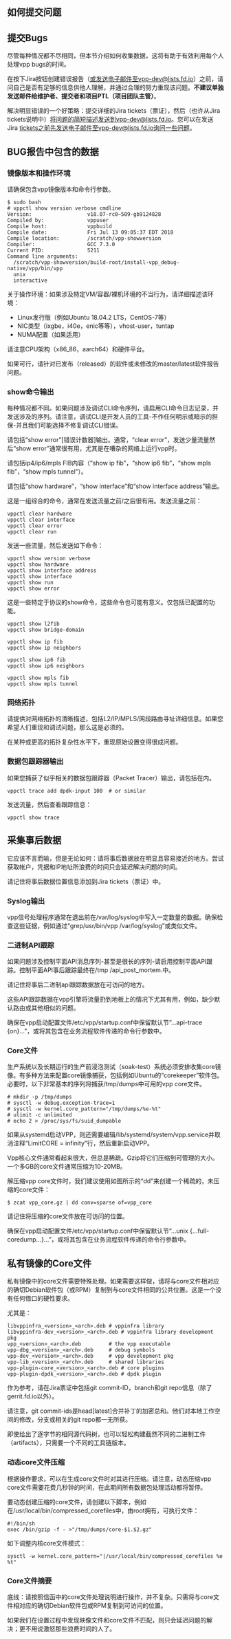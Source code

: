 ## 如何提交问题

## 提交Bugs

尽管每种情况都不尽相同，但本节介绍如何收集数据，这将有助于有效利用每个人处理vpp bugs的时间。

在按下Jira按钮创建错误报告（或发送电子邮件至vpp-dev@lists.fd.io）之前，请问自己是否有足够的信息供他人理解，并通过合理的努力重现该问题。**不建议单独发送邮件给维护者、提交者和项目PTL（项目团队主管）**。

解决明显错误的一个好策略：提交详细的Jira tickets（票证），然后（也许从Jira tickets说明中）将问题的简短描述发送到vpp-dev@lists.fd.io。您可以在发送Jira tickets之前先发送电子邮件至vpp-dev@lists.fd.io询问一些问题。

## BUG报告中包含的数据

### 镜像版本和操作环境

请确保包含vpp镜像版本和命令行参数。
```
$ sudo bash
# vppctl show version verbose cmdline
Version:                  v18.07-rc0~509-gb9124828
Compiled by:              vppuser
Compile host:             vppbuild
Compile date:             Fri Jul 13 09:05:37 EDT 2018
Compile location:         /scratch/vpp-showversion
Compiler:                 GCC 7.3.0
Current PID:              5211
Command line arguments:
  /scratch/vpp-showversion/build-root/install-vpp_debug-native/vpp/bin/vpp
  unix
  interactive
```

关于操作环境：如果涉及特定VM/容器/裸机环境的不当行为，请详细描述该环境：
* Linux发行版（例如Ubuntu 18.04.2 LTS，CentOS-7等）
* NIC类型（ixgbe，i40e，enic等等），vhost-user，tuntap
* NUMA配置（如果适用）

请注意CPU架构（x86_86，aarch64）和硬件平台。

如果可行，请针对已发布（released）的软件或未修改的master/latest软件报告问题。

### show命令输出

每种情况都不同。如果问题涉及调试CLI命令序列，请启用CLI命令日志记录，并发送涉及的序列。请注意，调试CLI是开发人员的工具-不作任何明示或暗示的担保-并且我们可能选择不修复调试CLI错误。

请包括“show error”[错误计数器]输出。通常，“clear error”，发送少量流量然后“show error”通常很有用，尤其是在嘈杂的网络上运行vpp时。

请包括ip4/ip6/mpls FIB内容（“show ip fib”，“show ip6 fib”，“show mpls fib”，“show mpls tunnel”）。

请包括“show hardware”，“show interface”和“show interface address”输出。

这是一组综合的命令，通常在发送流量之前/之后很有用。发送流量之前：
```
vppctl clear hardware
vppctl clear interface
vppctl clear error
vppctl clear run
```

发送一些流量，然后发送如下命令：

```
vppctl show version verbose
vppctl show hardware
vppctl show interface address
vppctl show interface
vppctl show run
vppctl show error
```

这是一些特定于协议的show命令，这些命令也可能有意义。仅包括已配置的功能。
```
vppctl show l2fib
vppctl show bridge-domain

vppctl show ip fib
vppctl show ip neighbors

vppctl show ip6 fib
vppctl show ip6 neighbors

vppctl show mpls fib
vppctl show mpls tunnel
```

### 网络拓扑

请提供对网络拓扑的清晰描述，包括L2/IP/MPLS/网段路由寻址详细信息。如果您希望人们重现和调试问题，那么这是必须的。

在某种或更高的拓扑复杂性水平下，重现原始设置变得很成问题。

### 数据包跟踪器输出

如果您捕获了似乎相关的数据包跟踪器（Packet Tracer）输出，请包括在内。

```
vppctl trace add dpdk-input 100  # or similar
```

发送流量，然后查看跟踪信息：

```
vppctl show trace
```

## 采集事后数据

它应该不言而喻，但是无论如何：请将事后数据放在明显且容易接近的地方。尝试获取帐户，凭据和IP地址所浪费的时间只会延迟解决问题的时间。

请记住将事后数据位置信息添加到Jira tickets（票证）中。

### Syslog输出

vpp信号处理程序通常在退出前在/var/log/syslog中写入一定数量的数据。确保检查这些证据，例如通过“grep/usr/bin/vpp /var/log/syslog”或类似文件。

### 二进制API跟踪

如果问题涉及控制平面API消息序列-甚至是很长的序列-请启用控制平面API跟踪。控制平面API事后跟踪最终在/tmp /api_post_mortem.<pid>中。

请记住将事后二进制api跟踪数据放在可访问的地方。

这些API跟踪数据在vpp引擎将流量扔到地板上的情况下尤其有用，例如，缺少默认路由或其他相似的问题。

确保在vpp启动配置文件/etc/vpp/startup.conf中保留默认节“…api-trace {on}…”，或将其包含在业务流程软件传递的命令行参数中。

### Core文件

生产系统以及长期运行的生产前浸泡测试（soak-test）系统必须安排收集core镜像。有多种方法来配置core镜像捕获，包括例如Ubuntu的“corekeeper”软件包。必要时，以下非常基本的序列将捕获/tmp/dumps中可用的vpp core文件。

```
# mkdir -p /tmp/dumps
# sysctl -w debug.exception-trace=1
# sysctl -w kernel.core_pattern="/tmp/dumps/%e-%t"
# ulimit -c unlimited
# echo 2 > /proc/sys/fs/suid_dumpable
```

如果从systemd启动VPP，则还需要编辑/lib/systemd/system/vpp.service并取消注释“LimitCORE = infinity”行，然后重新启动VPP。

Vpp核心文件通常看起来很大，但总是稀疏。Gzip将它们压缩到可管理的大小。一个多GB的core文件通常压缩为10-20MB。

解压缩vpp core文件时，我们建议使用如图所示的“dd”来创建一个稀疏的，未压缩的core文件：
```
$ zcat vpp_core.gz | dd conv=sparse of=vpp_core
```

请记住将压缩的core文件放在可访问的位置。

确保在vpp启动配置文件/etc/vpp/startup.conf中保留默认节“…unix {…full-coredump…}…”，或将其包含在业务流程软件传递的命令行参数中。

## 私有镜像的Core文件

私有镜像中的core文件需要特殊处理。如果需要这样做，请将与core文件相对应的确切Debian软件包（或RPM）复制到与core文件相同的公共位置。这是一个没有任何借口的硬性要求。

尤其是：

```
libvppinfra_<version>_<arch>.deb # vppinfra library
libvppinfra-dev_<version>_<arch>.deb # vppinfra library development pkg
vpp_<version>_<arch>.deb         # the vpp executable
vpp-dbg_<version>_<arch>.deb     # debug symbols
vpp-dev_<version>_<arch>.deb     # vpp development pkg
vpp-lib_<version>_<arch>.deb     # shared libraries
vpp-plugin-core_<version>_<arch>.deb # core plugins
vpp-plugin-dpdk_<version>_<arch>.deb # dpdk plugin
```

作为参考，请在Jira票证中包括git commit-ID，branch和git repo信息（除了gerrit.fd.io以外）。

请注意，git commit-ids是head[latest]合并补丁的加密总和。他们对本地工作空间的修改，分支或相关的git repo都一无所获。

即使给出了逐字节的相同源代码树，也可以轻松构建截然不同的二进制工件（artifacts），只需要一个不同的工具链版本。

### 动态core文件压缩

根据操作要求，可以在生成core文件时对其进行压缩。请注意，动态压缩vpp core文件需要花费几秒钟的时间，在此期间所有数据包处理活动都将暂停。

要动态创建压缩的core文件，请创建以下脚本，例如 在/usr/local/bin/compressed_corefiles中，由root拥有，可执行文件：
```
#!/bin/sh
exec /bin/gzip -f - >"/tmp/dumps/core-$1.$2.gz"
```

如下调整内核core文件模式：
```
sysctl -w kernel.core_pattern="|/usr/local/bin/compressed_corefiles %e %t"
```

### Core文件摘要

底线：请按照信函中的core文件处理说明进行操作，并不复杂。只需将与core文件相对应的确切Debian软件包或RPM复制到可访问的位置。

如果我们在设置过程中发现映像文件和core文件不匹配，则只会延迟问题的解决；更不用说激怒那些浪费时间的人了。
